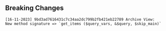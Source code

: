 ## Breaking Changes

```
[16-11-2023] 9bd3ad7616431c7c34aa2dc799b2fb421eb22789 Archive View: New method signature => `get_items ($query_vars, &$query, $skip_main)` 
```